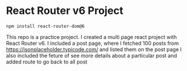 # React Router v6 Project

``npm install react-router-dom@6``

This repo is a practice project. I created a multi page react project with React Router v6.
I included a post page, where I fetched 100 posts from https://jsonplaceholder.typicode.com/ and listed them on the post page
I also included the feture of see more details about a particular post and added route to go back to all post
